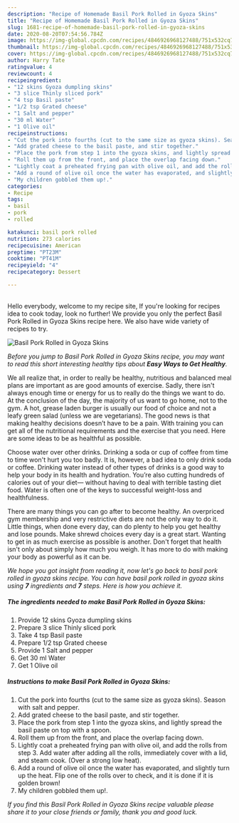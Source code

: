 ```yaml
---
description: "Recipe of Homemade Basil Pork Rolled in Gyoza Skins"
title: "Recipe of Homemade Basil Pork Rolled in Gyoza Skins"
slug: 1681-recipe-of-homemade-basil-pork-rolled-in-gyoza-skins
date: 2020-08-20T07:54:56.784Z
image: https://img-global.cpcdn.com/recipes/4846926968127488/751x532cq70/basil-pork-rolled-in-gyoza-skins-recipe-main-photo.jpg
thumbnail: https://img-global.cpcdn.com/recipes/4846926968127488/751x532cq70/basil-pork-rolled-in-gyoza-skins-recipe-main-photo.jpg
cover: https://img-global.cpcdn.com/recipes/4846926968127488/751x532cq70/basil-pork-rolled-in-gyoza-skins-recipe-main-photo.jpg
author: Harry Tate
ratingvalue: 4
reviewcount: 4
recipeingredient:
- "12 skins Gyoza dumpling skins"
- "3 slice Thinly sliced pork"
- "4 tsp Basil paste"
- "1/2 tsp Grated cheese"
- "1 Salt and pepper"
- "30 ml Water"
- "1 Olive oil"
recipeinstructions:
- "Cut the pork into fourths (cut to the same size as gyoza skins). Season with salt and pepper."
- "Add grated cheese to the basil paste, and stir together."
- "Place the pork from step 1 into the gyoza skins, and lightly spread the basil paste on top with a spoon."
- "Roll them up from the front, and place the overlap facing down."
- "Lightly coat a preheated frying pan with olive oil, and add the rolls from step 3.  Add water after adding all the rolls, immediately cover with a lid, and steam cook. (Over a strong low heat)."
- "Add a round of olive oil once the water has evaporated, and slightly turn up the heat. Flip one of the rolls over to check, and it is done if it is golden brown!"
- "My children gobbled them up!."
categories:
- Recipe
tags:
- basil
- pork
- rolled

katakunci: basil pork rolled 
nutrition: 273 calories
recipecuisine: American
preptime: "PT23M"
cooktime: "PT41M"
recipeyield: "4"
recipecategory: Dessert

---
```

<br>
Hello everybody, welcome to my recipe site, If you're looking for recipes idea to cook today, look no further! We provide you only the perfect Basil Pork Rolled in Gyoza Skins recipe here. We also have wide variety of recipes to try.
<br>


![Basil Pork Rolled in Gyoza Skins](https://img-global.cpcdn.com/recipes/4846926968127488/751x532cq70/basil-pork-rolled-in-gyoza-skins-recipe-main-photo.jpg)

<i>Before you jump to Basil Pork Rolled in Gyoza Skins recipe, you may want to read this short interesting healthy tips about <strong>Easy Ways to Get Healthy</strong>.</i>

We all realize that, in order to really be healthy, nutritious and balanced meal plans are important as are good amounts of exercise. Sadly, there isn't always enough time or energy for us to really do the things we want to do. At the conclusion of the day, the majority of us want to go home, not to the gym. A hot, grease laden burger is usually our food of choice and not a leafy green salad (unless we are vegetarians). The good news is that making healthy decisions doesn’t have to be a pain. With training you can get all of the nutritional requirements and the exercise that you need. Here are some ideas to be as healthful as possible.

Choose water over other drinks. Drinking a soda or cup of coffee from time to time won't hurt you too badly. It is, however, a bad idea to only drink soda or coffee. Drinking water instead of other types of drinks is a good way to help your body in its health and hydration. You’re also cutting hundreds of calories out of your diet— without having to deal with terrible tasting diet food. Water is often one of the keys to successful weight-loss and healthfulness.

There are many things you can go after to become healthy. An overpriced gym membership and very restrictive diets are not the only way to do it. Little things, when done every day, can do plenty to help you get healthy and lose pounds. Make shrewd choices every day is a great start. Wanting to get in as much exercise as possible is another. Don't forget that health isn't only about simply how much you weigh. It has more to do with making your body as powerful as it can be. 


<i>We hope you got insight from reading it, now let's go back to basil pork rolled in gyoza skins recipe. You can have basil pork rolled in gyoza skins using <strong>7</strong> ingredients and <strong>7</strong> steps. Here is how you achieve it.
</i>

##### The ingredients needed to make Basil Pork Rolled in Gyoza Skins:

1. Provide 12 skins Gyoza dumpling skins
1. Prepare 3 slice Thinly sliced pork
1. Take 4 tsp Basil paste
1. Prepare 1/2 tsp Grated cheese
1. Provide 1 Salt and pepper
1. Get 30 ml Water
1. Get 1 Olive oil


##### Instructions to make Basil Pork Rolled in Gyoza Skins:

1. Cut the pork into fourths (cut to the same size as gyoza skins). Season with salt and pepper.
1. Add grated cheese to the basil paste, and stir together.
1. Place the pork from step 1 into the gyoza skins, and lightly spread the basil paste on top with a spoon.
1. Roll them up from the front, and place the overlap facing down.
1. Lightly coat a preheated frying pan with olive oil, and add the rolls from step 3.  Add water after adding all the rolls, immediately cover with a lid, and steam cook. (Over a strong low heat).
1. Add a round of olive oil once the water has evaporated, and slightly turn up the heat. Flip one of the rolls over to check, and it is done if it is golden brown!
1. My children gobbled them up!.


<i>If you find this Basil Pork Rolled in Gyoza Skins recipe valuable please share it to your close friends or family, thank you and good luck.</i>
